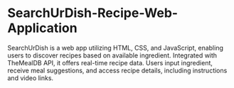 # SearchUrDish-Recipe-Web-Application
SearchUrDish is a web app utilizing HTML, CSS, and JavaScript, enabling users to discover recipes based on available ingredient. Integrated with TheMealDB API, it offers real-time recipe data. Users input ingredient, receive meal suggestions, and access recipe details, including instructions and video links.
